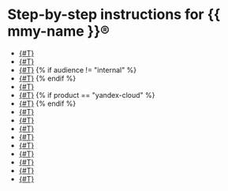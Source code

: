 # Step-by-step instructions for {{ mmy-name }}®

- [{#T}](cluster-list.md)
- [{#T}](cluster-create.md)
- [{#T}](connect.md)
   {% if audience != "internal" %}
- [{#T}](cluster-stop.md)
   {% endif %}
- [{#T}](web-sql-query.md)
- [{#T}](update.md)
   {% if product == "yandex-cloud" %}
- [{#T}](datalens-connect.md)
   {% endif %}
- [{#T}](hosts.md)
- [{#T}](databases.md)
- [{#T}](cluster-users.md)
- [{#T}](grant.md)
- [{#T}](cluster-backups.md)
- [{#T}](cluster-logs.md)
- [{#T}](cluster-delete.md)
- [{#T}](performance-diagnostics.md)
- [{#T}](monitoring.md)
